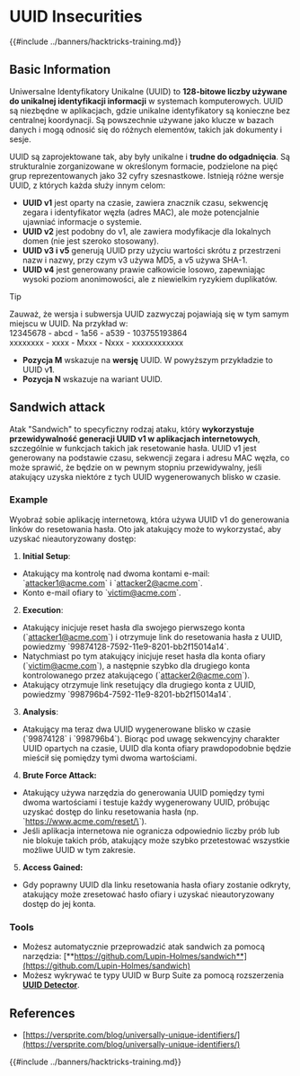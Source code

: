 # UUID Insecurities

{{#include ../banners/hacktricks-training.md}}

## Basic Information

Uniwersalne Identyfikatory Unikalne (UUID) to **128-bitowe liczby używane do unikalnej identyfikacji informacji** w systemach komputerowych. UUID są niezbędne w aplikacjach, gdzie unikalne identyfikatory są konieczne bez centralnej koordynacji. Są powszechnie używane jako klucze w bazach danych i mogą odnosić się do różnych elementów, takich jak dokumenty i sesje.

UUID są zaprojektowane tak, aby były unikalne i **trudne do odgadnięcia**. Są strukturalnie zorganizowane w określonym formacie, podzielone na pięć grup reprezentowanych jako 32 cyfry szesnastkowe. Istnieją różne wersje UUID, z których każda służy innym celom:

- **UUID v1** jest oparty na czasie, zawiera znacznik czasu, sekwencję zegara i identyfikator węzła (adres MAC), ale może potencjalnie ujawniać informacje o systemie.
- **UUID v2** jest podobny do v1, ale zawiera modyfikacje dla lokalnych domen (nie jest szeroko stosowany).
- **UUID v3 i v5** generują UUID przy użyciu wartości skrótu z przestrzeni nazw i nazwy, przy czym v3 używa MD5, a v5 używa SHA-1.
- **UUID v4** jest generowany prawie całkowicie losowo, zapewniając wysoki poziom anonimowości, ale z niewielkim ryzykiem duplikatów.

> [!TIP]
> Zauważ, że wersja i subwersja UUID zazwyczaj pojawiają się w tym samym miejscu w UUID. Na przykład w:\
> 12345678 - abcd - 1a56 - a539 - 103755193864\
> xxxxxxxx - xxxx - Mxxx - Nxxx - xxxxxxxxxxxx
>
> - **Pozycja M** wskazuje na **wersję** UUID. W powyższym przykładzie to UUID v**1**.
> - **Pozycja N** wskazuje na wariant UUID.

## Sandwich attack

Atak "Sandwich" to specyficzny rodzaj ataku, który **wykorzystuje przewidywalność generacji UUID v1 w aplikacjach internetowych**, szczególnie w funkcjach takich jak resetowanie hasła. UUID v1 jest generowany na podstawie czasu, sekwencji zegara i adresu MAC węzła, co może sprawić, że będzie on w pewnym stopniu przewidywalny, jeśli atakujący uzyska niektóre z tych UUID wygenerowanych blisko w czasie.

### Example

Wyobraź sobie aplikację internetową, która używa UUID v1 do generowania linków do resetowania hasła. Oto jak atakujący może to wykorzystać, aby uzyskać nieautoryzowany dostęp:

1. **Initial Setup**:

- Atakujący ma kontrolę nad dwoma kontami e-mail: \`attacker1@acme.com\` i \`attacker2@acme.com\`.
- Konto e-mail ofiary to \`victim@acme.com\`.

2. **Execution**:

- Atakujący inicjuje reset hasła dla swojego pierwszego konta (\`attacker1@acme.com\`) i otrzymuje link do resetowania hasła z UUID, powiedzmy \`99874128-7592-11e9-8201-bb2f15014a14\`.
- Natychmiast po tym atakujący inicjuje reset hasła dla konta ofiary (\`victim@acme.com\`), a następnie szybko dla drugiego konta kontrolowanego przez atakującego (\`attacker2@acme.com\`).
- Atakujący otrzymuje link resetujący dla drugiego konta z UUID, powiedzmy \`998796b4-7592-11e9-8201-bb2f15014a14\`.

3. **Analysis**:

- Atakujący ma teraz dwa UUID wygenerowane blisko w czasie (\`99874128\` i \`998796b4\`). Biorąc pod uwagę sekwencyjny charakter UUID opartych na czasie, UUID dla konta ofiary prawdopodobnie będzie mieścił się pomiędzy tymi dwoma wartościami.

4. **Brute Force Attack:**

- Atakujący używa narzędzia do generowania UUID pomiędzy tymi dwoma wartościami i testuje każdy wygenerowany UUID, próbując uzyskać dostęp do linku resetowania hasła (np. \`https://www.acme.com/reset/\<generated-UUID>\`).
- Jeśli aplikacja internetowa nie ogranicza odpowiednio liczby prób lub nie blokuje takich prób, atakujący może szybko przetestować wszystkie możliwe UUID w tym zakresie.

5. **Access Gained:**

- Gdy poprawny UUID dla linku resetowania hasła ofiary zostanie odkryty, atakujący może zresetować hasło ofiary i uzyskać nieautoryzowany dostęp do jej konta.

### Tools

- Możesz automatycznie przeprowadzić atak sandwich za pomocą narzędzia: [**https://github.com/Lupin-Holmes/sandwich**](https://github.com/Lupin-Holmes/sandwich)
- Możesz wykrywać te typy UUID w Burp Suite za pomocą rozszerzenia [**UUID Detector**](https://portswigger.net/bappstore/65f32f209a72480ea5f1a0dac4f38248).

## References

- [https://versprite.com/blog/universally-unique-identifiers/](https://versprite.com/blog/universally-unique-identifiers/)

{{#include ../banners/hacktricks-training.md}}
